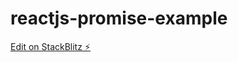 # reactjs-promise-example

[Edit on StackBlitz ⚡️](https://stackblitz.com/edit/stackblitz-starters-a91ttj)